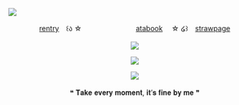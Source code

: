 ![](https://komarev.com/ghpvc/?username=sacrificedfool&color=8569b4)

<p align="center"
  
[rentry](https://rentry.co/ssacrificed)　꒰ა ☆ 　ㅤㅤㅤㅤㅤㅤㅤ[atabook](https://sacrificedfool.atabook.org/)　 ☆ ໒꒱　[strawpage](https://cheriefraise.straw.page)
<br>
<br>
<img src="https://file.garden/ZtttiuQF4zKolxgp/IMG_0289.png"/>
</p>
<p align="center">
<img src="https://file.garden/ZtttiuQF4zKolxgp/Chaircrush.png"/>
</p>

<p align="center">
  <img src="https://file.garden/ZtttiuQF4zKolxgp/IMG_0288.png"/>
  <br>
  <br>
❝ 𝐓𝐚𝐤𝐞 𝐞𝐯𝐞𝐫𝐲 𝐦𝐨𝐦𝐞𝐧𝐭, 𝐢𝐭’𝐬 𝐟𝐢𝐧𝐞 𝐛𝐲 𝐦𝐞 ❞
  <br>
</p>

<!--
**sacrificedfool/sacrificedfool** is a ✨ _special_ ✨ repository because its `README.md` (this file) appears on your GitHub profile.

Here are some ideas to get you started:

- 🔭 I’m currently working on ...
- 🌱 I’m currently learning ...
- 👯 I’m looking to collaborate on ...
- 🤔 I’m looking for help with ...
- 💬 Ask me about ...
- 📫 How to reach me: ...
- 😄 Pronouns: ...
- ⚡ Fun fact: ...
-->
